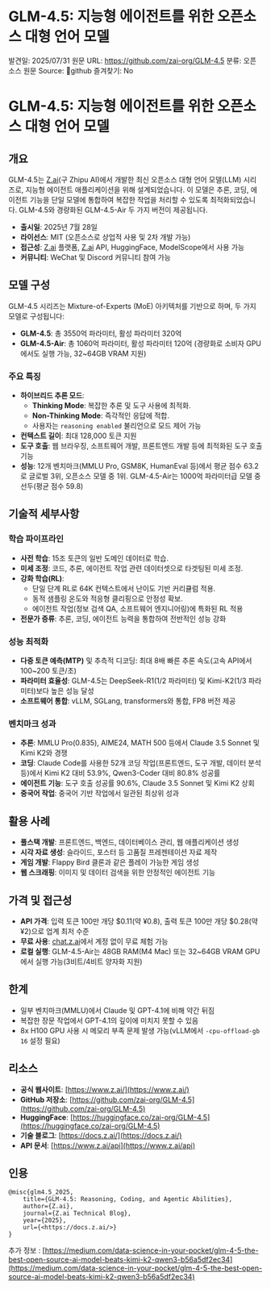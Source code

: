 # GLM-4.5: 지능형 에이전트를 위한 오픈소스 대형 언어 모델

발견일: 2025/07/31
원문 URL: https://github.com/zai-org/GLM-4.5
분류: 오픈소스
원문 Source: 🔗github
즐겨찾기: No

[](https://opengraph.githubassets.com/77dc499cf16105edd2c1b7c8c556e54c553ea4840d9a3da5cccb21e2e46e4d90/zai-org/GLM-4.5)

# GLM-4.5: 지능형 에이전트를 위한 오픈소스 대형 언어 모델

## 개요

GLM-4.5는 [Z.ai](http://z.ai/)(구 Zhipu AI)에서 개발한 최신 오픈소스 대형 언어 모델(LLM) 시리즈로, 지능형 에이전트 애플리케이션을 위해 설계되었습니다. 이 모델은 추론, 코딩, 에이전트 기능을 단일 모델에 통합하여 복잡한 작업을 처리할 수 있도록 최적화되었습니다. GLM-4.5와 경량화된 GLM-4.5-Air 두 가지 버전이 제공됩니다.

- **출시일**: 2025년 7월 28일
- **라이선스**: MIT (오픈소스로 상업적 사용 및 2차 개발 가능)
- **접근성**: [Z.ai](http://z.ai/) 플랫폼, [Z.ai](http://z.ai/) API, HuggingFace, ModelScope에서 사용 가능
- **커뮤니티**: WeChat 및 Discord 커뮤니티 참여 가능

## 모델 구성

GLM-4.5 시리즈는 Mixture-of-Experts (MoE) 아키텍처를 기반으로 하며, 두 가지 모델로 구성됩니다:

- **GLM-4.5**: 총 3550억 파라미터, 활성 파라미터 320억
- **GLM-4.5-Air**: 총 1060억 파라미터, 활성 파라미터 120억 (경량화로 소비자 GPU에서도 실행 가능, 32~64GB VRAM 지원)

### 주요 특징

- **하이브리드 추론 모드**:
    - **Thinking Mode**: 복잡한 추론 및 도구 사용에 최적화.
    - **Non-Thinking Mode**: 즉각적인 응답에 적합.
    - 사용자는 `reasoning enabled` 불리언으로 모드 제어 가능
- **컨텍스트 길이**: 최대 128,000 토큰 지원
- **도구 호출**: 웹 브라우징, 소프트웨어 개발, 프론트엔드 개발 등에 최적화된 도구 호출 기능
- **성능**: 12개 벤치마크(MMLU Pro, GSM8K, HumanEval 등)에서 평균 점수 63.2로 글로벌 3위, 오픈소스 모델 중 1위. GLM-4.5-Air는 1000억 파라미터급 모델 중 선두(평균 점수 59.8)

## 기술적 세부사항

### 학습 파이프라인

- **사전 학습**: 15조 토큰의 일반 도메인 데이터로 학습.
- **미세 조정**: 코드, 추론, 에이전트 작업 관련 데이터셋으로 타겟팅된 미세 조정.
- **강화 학습(RL)**:
    - 단일 단계 RL로 64K 컨텍스트에서 난이도 기반 커리큘럼 적용.
    - 동적 샘플링 온도와 적응형 클리핑으로 안정성 확보.
    - 에이전트 작업(정보 검색 QA, 소프트웨어 엔지니어링)에 특화된 RL 적용
- **전문가 증류**: 추론, 코딩, 에이전트 능력을 통합하여 전반적인 성능 강화

### 성능 최적화

- **다중 토큰 예측(MTP)** 및 추측적 디코딩: 최대 8배 빠른 추론 속도(고속 API에서 100~200 토큰/초)
- **파라미터 효율성**: GLM-4.5는 DeepSeek-R1(1/2 파라미터) 및 Kimi-K2(1/3 파라미터)보다 높은 성능 달성
- **소프트웨어 통합**: vLLM, SGLang, transformers와 통합, FP8 버전 제공

### 벤치마크 성과

- **추론**: MMLU Pro(0.835), AIME24, MATH 500 등에서 Claude 3.5 Sonnet 및 Kimi K2와 경쟁
- **코딩**: Claude Code를 사용한 52개 코딩 작업(프론트엔드, 도구 개발, 데이터 분석 등)에서 Kimi K2 대비 53.9%, Qwen3-Coder 대비 80.8% 성공률
- **에이전트 기능**: 도구 호출 성공률 90.6%, Claude 3.5 Sonnet 및 Kimi K2 상회
- **중국어 작업**: 중국어 기반 작업에서 일관된 최상위 성과

## 활용 사례

- **풀스택 개발**: 프론트엔드, 백엔드, 데이터베이스 관리, 웹 애플리케이션 생성
- **시각 자료 생성**: 슬라이드, 포스터 등 고품질 프레젠테이션 자료 제작
- **게임 개발**: Flappy Bird 클론과 같은 플레이 가능한 게임 생성
- **웹 스크래핑**: 이미지 및 데이터 검색을 위한 안정적인 에이전트 기능

## 가격 및 접근성

- **API 가격**: 입력 토큰 100만 개당 $0.11(약 ¥0.8), 출력 토큰 100만 개당 $0.28(약 ¥2)으로 업계 최저 수준
- **무료 사용**: [chat.z.ai](https://chat.z.ai/)에서 계정 없이 무료 체험 가능
- **로컬 실행**: GLM-4.5-Air는 48GB RAM(M4 Mac) 또는 32~64GB VRAM GPU에서 실행 가능(3비트/4비트 양자화 지원)

## 한계

- 일부 벤치마크(MMLU)에서 Claude 및 GPT-4.1에 비해 약간 뒤짐
- 복잡한 장문 작업에서 GPT-4.1의 깊이에 미치지 못할 수 있음
- 8x H100 GPU 사용 시 메모리 부족 문제 발생 가능(vLLM에서 `-cpu-offload-gb 16` 설정 필요)

## 리소스

- **공식 웹사이트**: [https://www.z.ai/](https://www.z.ai/)
- **GitHub 저장소**: [https://github.com/zai-org/GLM-4.5](https://github.com/zai-org/GLM-4.5)
- **HuggingFace**: [https://huggingface.co/zai-org/GLM-4.5](https://huggingface.co/zai-org/GLM-4.5)
- **기술 블로그**: [https://docs.z.ai/](https://docs.z.ai/)
- **API 문서**: [https://www.z.ai/api](https://www.z.ai/api)

## 인용

```
@misc{glm4.5_2025,
    title={GLM-4.5: Reasoning, Coding, and Agentic Abilities},
    author={Z.ai},
    journal={Z.ai Technical Blog},
    year={2025},
    url={<https://docs.z.ai/>}
}

```

추가 정보 : [https://medium.com/data-science-in-your-pocket/glm-4-5-the-best-open-source-ai-model-beats-kimi-k2-qwen3-b56a5df2ec34](https://medium.com/data-science-in-your-pocket/glm-4-5-the-best-open-source-ai-model-beats-kimi-k2-qwen3-b56a5df2ec34)